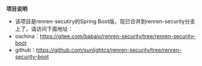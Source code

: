 **项目说明** 
- 该项目是renren-secutiry的Spring Boot版，现已合并到renren-security分支上了，请访问下面地址：
- oschina：https://gitee.com/babaio/renren-security/tree/renren-security-boot
- github：https://github.com/sunlightcs/renren-security/tree/renren-security-boot